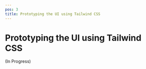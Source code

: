 ```yaml
---
pos: 3
title: Prototyping the UI using Tailwind CSS
---
```

# Prototyping the UI using Tailwind CSS

(In Progress)
